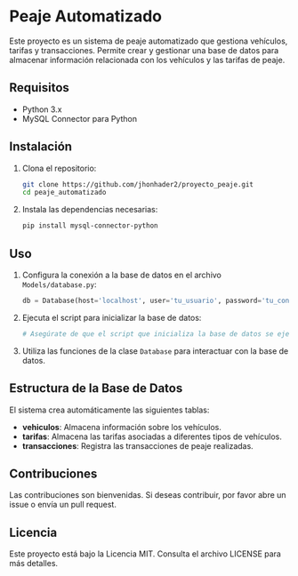 # Peaje Automatizado

Este proyecto es un sistema de peaje automatizado que gestiona vehículos, tarifas y transacciones. Permite crear y gestionar una base de datos para almacenar información relacionada con los vehículos y las tarifas de peaje.

## Requisitos

- Python 3.x
- MySQL Connector para Python

## Instalación

1. Clona el repositorio:
   ```bash
   git clone https://github.com/jhonhader2/proyecto_peaje.git
   cd peaje_automatizado
   ```

2. Instala las dependencias necesarias:
   ```bash
   pip install mysql-connector-python
   ```

## Uso

1. Configura la conexión a la base de datos en el archivo `Models/database.py`:
   ```python
   db = Database(host='localhost', user='tu_usuario', password='tu_contraseña', database='peaje_automatizado')
   ```

2. Ejecuta el script para inicializar la base de datos:
   ```python
   # Asegúrate de que el script que inicializa la base de datos se ejecute al iniciar tu aplicación.
   ```

3. Utiliza las funciones de la clase `Database` para interactuar con la base de datos.

## Estructura de la Base de Datos

El sistema crea automáticamente las siguientes tablas:

- **vehiculos**: Almacena información sobre los vehículos.
- **tarifas**: Almacena las tarifas asociadas a diferentes tipos de vehículos.
- **transacciones**: Registra las transacciones de peaje realizadas.

## Contribuciones

Las contribuciones son bienvenidas. Si deseas contribuir, por favor abre un issue o envía un pull request.

## Licencia

Este proyecto está bajo la Licencia MIT. Consulta el archivo LICENSE para más detalles.
